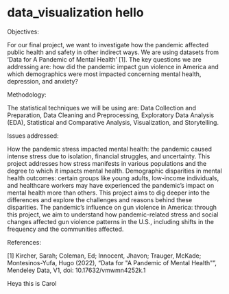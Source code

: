 # data_visualization hello
Objectives:

For our final project, we want to investigate how the pandemic affected public health and safety in other indirect ways. We are using datasets from ‘Data for A Pandemic of Mental Health’ [1]. The key questions we are addressing are: how did the pandemic impact gun violence in America and which demographics were most impacted concerning mental health, depression, and anxiety? 

Methodology:

The statistical techniques we will be using are: Data Collection and Preparation, Data Cleaning and Preprocessing, Exploratory Data Analysis (EDA), Statistical and Comparative Analysis, Visualization, and Storytelling. 

Issues addressed:

How the pandemic stress impacted mental health: the pandemic caused intense stress due to isolation, financial struggles, and uncertainty. This project addresses how stress manifests in various populations and the degree to which it impacts mental health.
Demographic disparities in mental health outcomes: certain groups like young adults, low-income individuals, and healthcare workers may have experienced the pandemic’s impact on mental health more than others. This project aims to dig deeper into the differences and explore the challenges and reasons behind these disparities.
The pandemic’s influence on gun violence in America: through this project, we aim to understand how pandemic-related stress and social changes affected gun violence patterns in the U.S., including shifts in the frequency and the communities affected.


References:

[1] Kircher, Sarah; Coleman, Ed; Innocent, Jhavon; Trauger, McKade; Montesinos-Yufa, Hugo (2022), “Data for "A Pandemic of Mental Health"”, Mendeley Data, V1, doi: 10.17632/vmwmn4252k.1

Heya this is Carol

